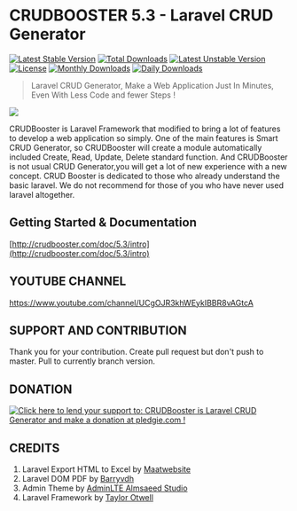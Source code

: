 # CRUDBOOSTER 5.3 - Laravel CRUD Generator
[![Latest Stable Version](https://poser.pugx.org/crocodicstudio/crudbooster/v/stable)](https://packagist.org/packages/crocodicstudio/crudbooster)
[![Total Downloads](https://poser.pugx.org/crocodicstudio/crudbooster/downloads)](https://packagist.org/packages/crocodicstudio/crudbooster)
[![Latest Unstable Version](https://poser.pugx.org/crocodicstudio/crudbooster/v/unstable)](https://packagist.org/packages/crocodicstudio/crudbooster)
[![License](https://poser.pugx.org/crocodicstudio/crudbooster/license)](https://packagist.org/packages/crocodicstudio/crudbooster)
[![Monthly Downloads](https://poser.pugx.org/crocodicstudio/crudbooster/d/monthly)](https://packagist.org/packages/crocodicstudio/crudbooster)
[![Daily Downloads](https://poser.pugx.org/crocodicstudio/crudbooster/d/daily)](https://packagist.org/packages/crocodicstudio/crudbooster)

> Laravel CRUD Generator, Make a Web Application Just In Minutes, Even With Less Code and fewer Steps !

[<img src="http://crudbooster.com/CrudBooster_Banner.png"/>](http://crudbooster.com) 

CRUDBooster is Laravel Framework that modified to bring a lot of features to develop a web application so simply. One of the main features is Smart CRUD Generator, so CRUDBooster will create a module automatically included Create, Read, Update, Delete standard function. And CRUDBooster is not usual CRUD Generator,you will get a lot of new experience with a new concept. CRUD Booster is dedicated to those who already understand the basic laravel. We do not recommend for those of you who have never used laravel altogether.

## Getting Started & Documentation
[http://crudbooster.com/doc/5.3/intro](http://crudbooster.com/doc/5.3/intro)

## YOUTUBE CHANNEL
https://www.youtube.com/channel/UCgOJR3khWEykIBBR8vAGtcA

## SUPPORT AND CONTRIBUTION
Thank you for your contribution. Create pull request but don't push to master. Pull to currently branch version.

## DONATION
<a href='https://pledgie.com/campaigns/33366'><img alt='Click here to lend your support to: CRUDBooster is Laravel CRUD Generator and make a donation at pledgie.com !' src='https://pledgie.com/campaigns/33366.png?skin_name=chrome' border='0' ></a>

## CREDITS
1. Laravel Export HTML to Excel by [Maatwebsite](https://github.com/Maatwebsite/Laravel-Excel)
2. Laravel DOM PDF by [Barryvdh](https://github.com/barryvdh/laravel-dompdf)
3. Admin Theme by [AdminLTE Almsaeed Studio](https://almsaeedstudio.com/preview)
4. Laravel Framework by [Taylor Otwell](https://github.com/laravel/laravel)
